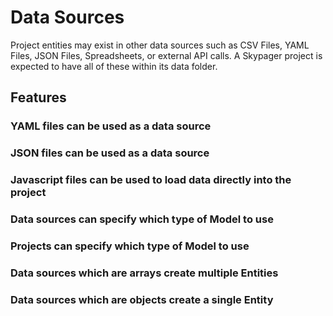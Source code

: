 # Data Sources 

Project entities may exist in other data sources such as CSV Files, YAML
Files, JSON Files, Spreadsheets, or external API calls.  A Skypager
project is expected to have all of these within its data folder.

## Features 

### YAML files can be used as a data source 

### JSON files can be used as a data source

### Javascript files can be used to load data directly into the project

### Data sources can specify which type of Model to use

### Projects can specify which type of Model to use  

### Data sources which are arrays create multiple Entities 

### Data sources which are objects create a single Entity

